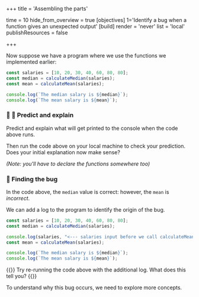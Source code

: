 +++
title = 'Assembling the parts'

time = 10
hide_from_overview = true
[objectives]
1='Identify a bug when a function gives an unexpected output'
[build]
  render = 'never'
  list = 'local'
  publishResources = false

+++

Now suppose we have a program where we use the functions we implemented earlier:

```js
const salaries = [10, 20, 30, 40, 60, 80, 80];
const median = calculateMedian(salaries);
const mean = calculateMean(salaries);

console.log(`The median salary is ${median}`);
console.log(`The mean salary is ${mean}`);
```

### 🧠 💬 Predict and explain

Predict and explain what will get printed to the console when the code above runs.

Then run the code above on your local machine to check your prediction. Does your initial explanation now make sense?

_(Note: you'll have to declare the functions somewhere too)_

### 🐛 Finding the bug

In the code above, the `median` value is correct: however, the `mean` is _incorrect_.

We can add a log to the program to identify the origin of the bug.

```js {linenos=table,hl_lines=["4"],linenostart=1}
const salaries = [10, 20, 30, 40, 60, 80, 80];
const median = calculateMedian(salaries);

console.log(salaries, "<--- salaries input before we call calculateMean");
const mean = calculateMean(salaries);

console.log(`The median salary is ${median}`);
console.log(`The mean salary is ${mean}`);
```

{{<note type="activity" title="Run it">}}
Try re-running the code above with the additional log. What does this tell you?
{{</note>}}

To understand why this bug occurs, we need to explore more concepts.

